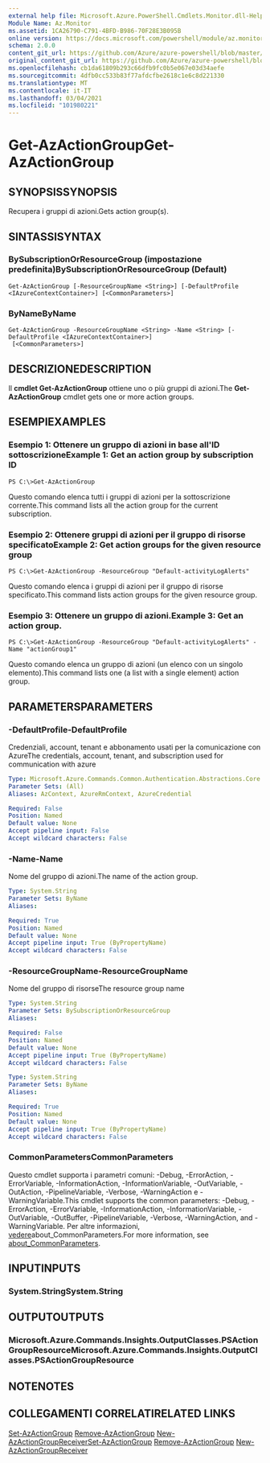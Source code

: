 ```yaml
---
external help file: Microsoft.Azure.PowerShell.Cmdlets.Monitor.dll-Help.xml
Module Name: Az.Monitor
ms.assetid: 1CA26790-C791-4BFD-B986-70F28E3B095B
online version: https://docs.microsoft.com/powershell/module/az.monitor/get-azactiongroup
schema: 2.0.0
content_git_url: https://github.com/Azure/azure-powershell/blob/master/src/Monitor/Monitor/help/Get-AzActionGroup.md
original_content_git_url: https://github.com/Azure/azure-powershell/blob/master/src/Monitor/Monitor/help/Get-AzActionGroup.md
ms.openlocfilehash: cb1da61809b293c66dfb9fc0b5e067e03d34aefe
ms.sourcegitcommit: 4dfb0cc533b83f77afdcfbe2618c1e6c8d221330
ms.translationtype: MT
ms.contentlocale: it-IT
ms.lasthandoff: 03/04/2021
ms.locfileid: "101980221"
---
```

# <span data-ttu-id="e571d-101">Get-AzActionGroup</span><span class="sxs-lookup"><span data-stu-id="e571d-101">Get-AzActionGroup</span></span>

## <span data-ttu-id="e571d-102">SYNOPSIS</span><span class="sxs-lookup"><span data-stu-id="e571d-102">SYNOPSIS</span></span>
<span data-ttu-id="e571d-103">Recupera i gruppi di azioni.</span><span class="sxs-lookup"><span data-stu-id="e571d-103">Gets action group(s).</span></span>

## <span data-ttu-id="e571d-104">SINTASSI</span><span class="sxs-lookup"><span data-stu-id="e571d-104">SYNTAX</span></span>

### <span data-ttu-id="e571d-105">BySubscriptionOrResourceGroup (impostazione predefinita)</span><span class="sxs-lookup"><span data-stu-id="e571d-105">BySubscriptionOrResourceGroup (Default)</span></span>
```
Get-AzActionGroup [-ResourceGroupName <String>] [-DefaultProfile <IAzureContextContainer>] [<CommonParameters>]
```

### <span data-ttu-id="e571d-106">ByName</span><span class="sxs-lookup"><span data-stu-id="e571d-106">ByName</span></span>
```
Get-AzActionGroup -ResourceGroupName <String> -Name <String> [-DefaultProfile <IAzureContextContainer>]
 [<CommonParameters>]
```

## <span data-ttu-id="e571d-107">DESCRIZIONE</span><span class="sxs-lookup"><span data-stu-id="e571d-107">DESCRIPTION</span></span>
<span data-ttu-id="e571d-108">Il **cmdlet Get-AzActionGroup** ottiene uno o più gruppi di azioni.</span><span class="sxs-lookup"><span data-stu-id="e571d-108">The **Get-AzActionGroup** cmdlet gets one or more action groups.</span></span>

## <span data-ttu-id="e571d-109">ESEMPI</span><span class="sxs-lookup"><span data-stu-id="e571d-109">EXAMPLES</span></span>

### <span data-ttu-id="e571d-110">Esempio 1: Ottenere un gruppo di azioni in base all'ID sottoscrizione</span><span class="sxs-lookup"><span data-stu-id="e571d-110">Example 1: Get an action group by subscription ID</span></span>
```
PS C:\>Get-AzActionGroup
```

<span data-ttu-id="e571d-111">Questo comando elenca tutti i gruppi di azioni per la sottoscrizione corrente.</span><span class="sxs-lookup"><span data-stu-id="e571d-111">This command lists all the action group for the current subscription.</span></span>

### <span data-ttu-id="e571d-112">Esempio 2: Ottenere gruppi di azioni per il gruppo di risorse specificato</span><span class="sxs-lookup"><span data-stu-id="e571d-112">Example 2: Get action groups for the given resource group</span></span>
```
PS C:\>Get-AzActionGroup -ResourceGroup "Default-activityLogAlerts"
```

<span data-ttu-id="e571d-113">Questo comando elenca i gruppi di azioni per il gruppo di risorse specificato.</span><span class="sxs-lookup"><span data-stu-id="e571d-113">This command lists action groups for the given resource group.</span></span>

### <span data-ttu-id="e571d-114">Esempio 3: Ottenere un gruppo di azioni.</span><span class="sxs-lookup"><span data-stu-id="e571d-114">Example 3: Get an action group.</span></span>
```
PS C:\>Get-AzActionGroup -ResourceGroup "Default-activityLogAlerts" -Name "actionGroup1"
```

<span data-ttu-id="e571d-115">Questo comando elenca un gruppo di azioni (un elenco con un singolo elemento).</span><span class="sxs-lookup"><span data-stu-id="e571d-115">This command lists one (a list with a single element) action group.</span></span>

## <span data-ttu-id="e571d-116">PARAMETERS</span><span class="sxs-lookup"><span data-stu-id="e571d-116">PARAMETERS</span></span>

### <span data-ttu-id="e571d-117">-DefaultProfile</span><span class="sxs-lookup"><span data-stu-id="e571d-117">-DefaultProfile</span></span>
<span data-ttu-id="e571d-118">Credenziali, account, tenant e abbonamento usati per la comunicazione con Azure</span><span class="sxs-lookup"><span data-stu-id="e571d-118">The credentials, account, tenant, and subscription used for communication with azure</span></span>

```yaml
Type: Microsoft.Azure.Commands.Common.Authentication.Abstractions.Core.IAzureContextContainer
Parameter Sets: (All)
Aliases: AzContext, AzureRmContext, AzureCredential

Required: False
Position: Named
Default value: None
Accept pipeline input: False
Accept wildcard characters: False
```

### <span data-ttu-id="e571d-119">-Name</span><span class="sxs-lookup"><span data-stu-id="e571d-119">-Name</span></span>
<span data-ttu-id="e571d-120">Nome del gruppo di azioni.</span><span class="sxs-lookup"><span data-stu-id="e571d-120">The name of the action group.</span></span>

```yaml
Type: System.String
Parameter Sets: ByName
Aliases:

Required: True
Position: Named
Default value: None
Accept pipeline input: True (ByPropertyName)
Accept wildcard characters: False
```

### <span data-ttu-id="e571d-121">-ResourceGroupName</span><span class="sxs-lookup"><span data-stu-id="e571d-121">-ResourceGroupName</span></span>
<span data-ttu-id="e571d-122">Nome del gruppo di risorse</span><span class="sxs-lookup"><span data-stu-id="e571d-122">The resource group name</span></span>

```yaml
Type: System.String
Parameter Sets: BySubscriptionOrResourceGroup
Aliases:

Required: False
Position: Named
Default value: None
Accept pipeline input: True (ByPropertyName)
Accept wildcard characters: False
```

```yaml
Type: System.String
Parameter Sets: ByName
Aliases:

Required: True
Position: Named
Default value: None
Accept pipeline input: True (ByPropertyName)
Accept wildcard characters: False
```

### <span data-ttu-id="e571d-123">CommonParameters</span><span class="sxs-lookup"><span data-stu-id="e571d-123">CommonParameters</span></span>
<span data-ttu-id="e571d-124">Questo cmdlet supporta i parametri comuni: -Debug, -ErrorAction, -ErrorVariable, -InformationAction, -InformationVariable, -OutVariable, -OutAction, -PipelineVariable, -Verbose, -WarningAction e -WarningVariable.</span><span class="sxs-lookup"><span data-stu-id="e571d-124">This cmdlet supports the common parameters: -Debug, -ErrorAction, -ErrorVariable, -InformationAction, -InformationVariable, -OutVariable, -OutBuffer, -PipelineVariable, -Verbose, -WarningAction, and -WarningVariable.</span></span> <span data-ttu-id="e571d-125">Per altre informazioni, [vedere](http://go.microsoft.com/fwlink/?LinkID=113216)about_CommonParameters.</span><span class="sxs-lookup"><span data-stu-id="e571d-125">For more information, see [about_CommonParameters](http://go.microsoft.com/fwlink/?LinkID=113216).</span></span>

## <span data-ttu-id="e571d-126">INPUT</span><span class="sxs-lookup"><span data-stu-id="e571d-126">INPUTS</span></span>

### <span data-ttu-id="e571d-127">System.String</span><span class="sxs-lookup"><span data-stu-id="e571d-127">System.String</span></span>

## <span data-ttu-id="e571d-128">OUTPUT</span><span class="sxs-lookup"><span data-stu-id="e571d-128">OUTPUTS</span></span>

### <span data-ttu-id="e571d-129">Microsoft.Azure.Commands.Insights.OutputClasses.PSActionGroupResource</span><span class="sxs-lookup"><span data-stu-id="e571d-129">Microsoft.Azure.Commands.Insights.OutputClasses.PSActionGroupResource</span></span>

## <span data-ttu-id="e571d-130">NOTE</span><span class="sxs-lookup"><span data-stu-id="e571d-130">NOTES</span></span>

## <span data-ttu-id="e571d-131">COLLEGAMENTI CORRELATI</span><span class="sxs-lookup"><span data-stu-id="e571d-131">RELATED LINKS</span></span>

<span data-ttu-id="e571d-132">[Set-AzActionGroup](./Set-AzActionGroup.md) 
 [Remove-AzActionGroup](./Remove-AzActionGroup.md) 
 [New-AzActionGroupReceiver](./New-AzActionGroupReceiver.md)</span><span class="sxs-lookup"><span data-stu-id="e571d-132">[Set-AzActionGroup](./Set-AzActionGroup.md)
[Remove-AzActionGroup](./Remove-AzActionGroup.md)
[New-AzActionGroupReceiver](./New-AzActionGroupReceiver.md)</span></span>
